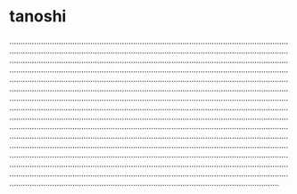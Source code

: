 # tanoshi

............................................................................................................................................................................................................................................................................................................................................................................................................................................................................................................................................................................................................................................................................................................................................................................................................................................................................................................................................................................................................................................................................................................................................................................................................................................................................................................................................................................................................................................................................................................................................................................................................................................................................................................................................................................................................................................................................................................................................................................................................................................................